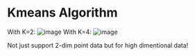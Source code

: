 # Kmeans Algorithm 
With K=2:
![image](https://github.com/lhwcv/MachineLearning-C_plus-Tutorial/blob/master/2_Kmeans/_imgs/2_cluster.PNG)
With K=4:
![image](https://github.com/lhwcv/MachineLearning-C_plus-Tutorial/blob/master/2_Kmeans/_imgs/4_cluster.PNG)

Not just support 2-dim point data but for high dimentional data!


  


